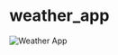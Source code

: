 # weather_app

![Weather App](https://github.com/user-attachments/assets/e62a9584-db13-4313-8c8f-051c486e35d3)
